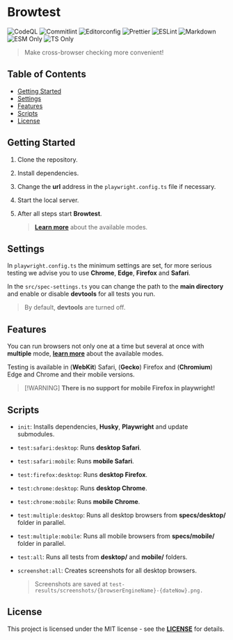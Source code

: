 # Browtest

![CodeQL](https://img.shields.io/github/actions/workflow/status/Archoleat/browtest/codeql.yaml?label=CodeQL)
![Commitlint](https://img.shields.io/github/actions/workflow/status/Archoleat/browtest/commitlint.yaml?label=Commitlint)
![Editorconfig](https://img.shields.io/github/actions/workflow/status/Archoleat/browtest/editorconfig.yaml?label=Editorconfig)
![Prettier](https://img.shields.io/github/actions/workflow/status/Archoleat/browtest/prettier.yaml?label=Prettier)
![ESLint](https://img.shields.io/github/actions/workflow/status/Archoleat/browtest/eslint.yaml?label=ESLint)
![Markdown](https://img.shields.io/github/actions/workflow/status/Archoleat/browtest/markdown.yaml?label=Markdown)
![ESM Only](https://img.shields.io/badge/ESM-only-gray?labelColor=fe0)
![TS Only](https://img.shields.io/badge/TS-only-gray?labelColor=06f)

> Make cross-browser checking more convenient!

## Table of Contents

-   [Getting Started](#getting-started)
-   [Settings](#settings)
-   [Features](#features)
-   [Scripts](#scripts)
-   [License](#license)

## Getting Started

1.  Clone the repository.

1.  Install dependencies.

1.  Change the **url** address in the `playwright.config.ts` file
    if necessary.

1.  Start the local server.

1.  After all steps start **Browtest**.

    > [**Learn more**](#scripts) about the available modes.

## Settings

In `playwright.config.ts` the minimum settings are set,
for more serious testing we advise you to use **Chrome**, **Edge**, **Firefox**
and **Safari**.

In the `src/spec-settings.ts` you can change the path
to the **main directory** and enable or disable **devtools** for
all tests you run.

> By default, **devtools** are turned off.

## Features

You can run browsers not only one at a time but several at once
with **multiple** mode, [**learn more**](#scripts)
about the available modes.

Testing is available in (**WebKit**) Safari, (**Gecko**) Firefox and
(**Chromium**) Edge and Chrome and their mobile versions.

> \[!WARNING]
> **There is no support for mobile Firefox in playwright!**

## Scripts

-   `init`: Installs dependencies, **Husky**, **Playwright**
    and update submodules.

-   `test:safari:desktop`: Runs **desktop Safari**.

-   `test:safari:mobile`: Runs **mobile Safari**.

-   `test:firefox:desktop`: Runs **desktop Firefox**.

-   `test:chrome:desktop`: Runs **desktop Chrome**.

-   `test:chrome:mobile`: Runs **mobile Chrome**.

-   `test:multiple:desktop`: Runs all desktop browsers from
    **specs/desktop/** folder in parallel.

-   `test:multiple:mobile`: Runs all mobile browsers from
    **specs/mobile/** folder in parallel.

-   `test:all`: Runs all tests from **desktop/** and **mobile/** folders.

-   `screenshot:all`: Creates screenshots for all desktop browsers.

    > Screenshots are saved at
    > `test-results/screenshots/{browserEngineName}-{dateNow}.png.`

## License

This project is licensed under the MIT license - see the
[**LICENSE**](LICENSE) for details.
